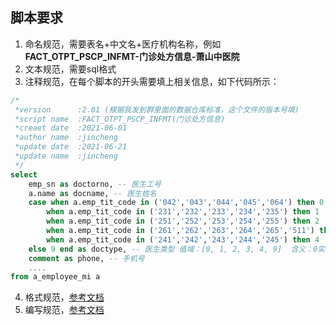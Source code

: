 ## 脚本要求
1. 命名规范，需要表名+中文名+医疗机构名称，例如**FACT_OTPT_PSCP_INFMT-门诊处方信息-萧山中医院**
2. 文本规范，需要sql格式
3. 注释规范，在每个脚本的开头需要填上相关信息，如下代码所示：
```sql
/*
 *version      :2.01 (根据我发到群里面的数据仓库标准，这个文件的版本号填)
 *script name  :FACT_OTPT_PSCP_INFMT(门诊处方信息)
 *creaet date  :2021-06-01
 *author name  :jincheng
 *update date  :2021-06-21
 *update name  :jincheng
 */
select 
    emp_sn as doctorno, -- 医生工号
    a.name as docname, -- 医生姓名 
    case when a.emp_tit_code in ('042','043','044','045','064') then 0
        when a.emp_tit_code in ('231','232','233','234','235') then 1
        when a.emp_tit_code in ('251','252','253','254','255') then 2
        when a.emp_tit_code in ('261','262','263','264','265','511') then 3
        when a.emp_tit_code in ('241','242','243','244','245') then 4
    else 9 end as doctype, -- 医生类型 值域：[0, 1, 2, 3, 4, 9]  含义：0实习医生,1医生,2护士,3医技4药剂,9其他  默认：默认1
    comment as phone, -- 手机号 
    ....
from a_employee_mi a
```
4. 格式规范，[参考文档]([sql规范/sql格式规范.md](https://codeup.aliyun.com/gupo/data-support/data-stdrd/blob/c9ecc71a33e0df66d404515a83dc405488796931/sql%E8%A7%84%E8%8C%83/sql%E6%A0%BC%E5%BC%8F%E8%A7%84%E8%8C%83.md?spm=a2cl9.codeup_devops2020_goldlog_projectFiles.0.0.2861319fnbywWQ&file=sql%E6%A0%BC%E5%BC%8F%E8%A7%84%E8%8C%83.md))
5. 编写规范，[参考文档](https://codeup.aliyun.com/gupo/data-support/data-stdrd/blob/16365092da8060da9f90008536f9a0129ada9d33/sql%E8%A7%84%E8%8C%83/sql%E7%BC%96%E5%86%99%E8%A7%84%E8%8C%83.md?spm=a2cl9.codeup_devops2020_goldlog_projectFiles.0.0.635e319fcEzp5S&file=sql%E7%BC%96%E5%86%99%E8%A7%84%E8%8C%83.md)